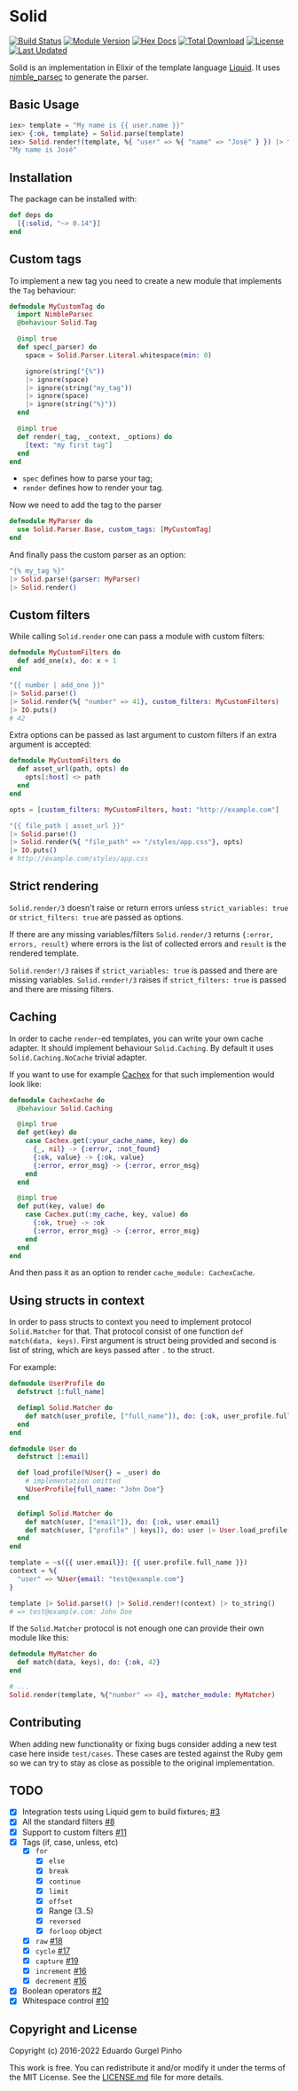 # Solid

[![Build Status](https://github.com/edgurgel/solid/workflows/CI/badge.svg?branch=master)](https://github.com/edgurgel/solid/actions?query=workflow%3ACI)
[![Module Version](https://img.shields.io/hexpm/v/solid.svg)](https://hex.pm/packages/solid)
[![Hex Docs](https://img.shields.io/badge/hex-docs-lightgreen.svg)](https://hexdocs.pm/solid/)
[![Total Download](https://img.shields.io/hexpm/dt/solid.svg)](https://hex.pm/packages/solid)
[![License](https://img.shields.io/hexpm/l/solid.svg)](https://github.com/edgurgel/solid/blob/master/LICENSE.md)
[![Last Updated](https://img.shields.io/github/last-commit/edgurgel/solid.svg)](https://github.com/edgurgel/solid/commits/master)

Solid is an implementation in Elixir of the template language [Liquid](https://shopify.github.io/liquid/). It uses [nimble_parsec](https://github.com/plataformatec/nimble_parsec) to generate the parser.

## Basic Usage

```elixir
iex> template = "My name is {{ user.name }}"
iex> {:ok, template} = Solid.parse(template)
iex> Solid.render!(template, %{ "user" => %{ "name" => "José" } }) |> to_string
"My name is José"
```

## Installation

The package can be installed with:

```elixir
def deps do
  [{:solid, "~> 0.14"}]
end
```

## Custom tags

To implement a new tag you need to create a new module that implements the `Tag` behaviour:

```elixir
defmodule MyCustomTag do
  import NimbleParsec
  @behaviour Solid.Tag

  @impl true
  def spec(_parser) do
    space = Solid.Parser.Literal.whitespace(min: 0)

    ignore(string("{%"))
    |> ignore(space)
    |> ignore(string("my_tag"))
    |> ignore(space)
    |> ignore(string("%}"))
  end

  @impl true
  def render(_tag, _context, _options) do
    [text: "my first tag"]
  end
end
```

- `spec` defines how to parse your tag;
- `render` defines how to render your tag.

Now we need to add the tag to the parser

```elixir
defmodule MyParser do
  use Solid.Parser.Base, custom_tags: [MyCustomTag]
end
```

And finally pass the custom parser as an option:

```elixir
"{% my_tag %}"
|> Solid.parse!(parser: MyParser)
|> Solid.render()
```

## Custom filters

While calling `Solid.render` one can pass a module with custom filters:

```elixir
defmodule MyCustomFilters do
  def add_one(x), do: x + 1
end

"{{ number | add_one }}"
|> Solid.parse!()
|> Solid.render(%{ "number" => 41}, custom_filters: MyCustomFilters)
|> IO.puts()
# 42
```

Extra options can be passed as last argument to custom filters if an extra argument is accepted:

```elixir
defmodule MyCustomFilters do
  def asset_url(path, opts) do
    opts[:host] <> path
  end
end

opts = [custom_filters: MyCustomFilters, host: "http://example.com"]

"{{ file_path | asset_url }}"
|> Solid.parse!()
|> Solid.render(%{ "file_path" => "/styles/app.css"}, opts)
|> IO.puts()
# http://example.com/styles/app.css
```

## Strict rendering

`Solid.render/3` doesn't raise or return errors unless `strict_variables: true` or `strict_filters: true` are passed as options.

If there are any missing variables/filters `Solid.render/3` returns `{:error, errors, result}` where errors is the list of collected errors and `result` is the rendered template.

`Solid.render!/3` raises if `strict_variables: true` is passed and there are missing variables.
`Solid.render!/3` raises if `strict_filters: true` is passed and there are missing filters.

## Caching

In order to cache `render`-ed templates, you can write your own cache adapter. It should implement behaviour `Solid.Caching`. By default it uses `Solid.Caching.NoCache` trivial adapter.

If you want to use for example [Cachex](https://github.com/whitfin/cachex) for that such implemention would look like:

```elixir
defmodule CachexCache do
  @behaviour Solid.Caching

  @impl true
  def get(key) do
    case Cachex.get(:your_cache_name, key) do
      {_, nil} -> {:error, :not_found}
      {:ok, value} -> {:ok, value}
      {:error, error_msg} -> {:error, error_msg}
    end
  end

  @impl true
  def put(key, value) do
    case Cachex.put(:my_cache, key, value) do
      {:ok, true} -> :ok
      {:error, error_msg} -> {:error, error_msg}
    end
  end
end

```

And then pass it as an option to render `cache_module: CachexCache`.

## Using structs in context

In order to pass structs to context you need to implement protocol `Solid.Matcher` for that. That protocol consist of one function `def match(data, keys)`. First argument is struct being provided and second is list of string, which are keys passed after `.` to the struct.

For example:

```elixir
defmodule UserProfile do
  defstruct [:full_name]

  defimpl Solid.Matcher do
    def match(user_profile, ["full_name"]), do: {:ok, user_profile.full_name}
  end
end

defmodule User do
  defstruct [:email]

  def load_profile(%User{} = _user) do
    # implementation omitted
    %UserProfile{full_name: "John Doe"}
  end

  defimpl Solid.Matcher do
    def match(user, ["email"]), do: {:ok, user.email}
    def match(user, ["profile" | keys]), do: user |> User.load_profile() |> @protocol.match(keys)
  end
end

template = ~s({{ user.email}}: {{ user.profile.full_name }})
context = %{
  "user" => %User{email: "test@example.com"}
}

template |> Solid.parse!() |> Solid.render!(context) |> to_string()
# => test@example.com: John Doe
```

If the `Solid.Matcher` protocol is not enough one can provide their own module like this:

```elixir
defmodule MyMatcher do
  def match(data, keys), do: {:ok, 42}
end

# ...
Solid.render(template, %{"number" => 4}, matcher_module: MyMatcher)
```

## Contributing

When adding new functionality or fixing bugs consider adding a new test case here inside `test/cases`. These cases are tested against the Ruby gem so we can try to stay as close as possible to the original implementation.

## TODO

- [x] Integration tests using Liquid gem to build fixtures; [#3](https://github.com/edgurgel/solid/pull/3)
- [x] All the standard filters [#8](https://github.com/edgurgel/solid/issues/8)
- [x] Support to custom filters [#11](https://github.com/edgurgel/solid/issues/11)
- [x] Tags (if, case, unless, etc)
  - [x] `for`
    - [x] `else`
    - [x] `break`
    - [x] `continue`
    - [x] `limit`
    - [x] `offset`
    - [x] Range (3..5)
    - [x] `reversed`
    - [x] `forloop` object
  - [x] `raw` [#18](https://github.com/edgurgel/solid/issues/18)
  - [x] `cycle` [#17](https://github.com/edgurgel/solid/issues/17)
  - [x] `capture` [#19](https://github.com/edgurgel/solid/issues/19)
  - [x] `increment` [#16](https://github.com/edgurgel/solid/issues/16)
  - [x] `decrement` [#16](https://github.com/edgurgel/solid/issues/16)
- [x] Boolean operators [#2](https://github.com/edgurgel/solid/pull/2)
- [x] Whitespace control [#10](https://github.com/edgurgel/solid/issues/10)

## Copyright and License

Copyright (c) 2016-2022 Eduardo Gurgel Pinho

This work is free. You can redistribute it and/or modify it under the
terms of the MIT License. See the [LICENSE.md](./LICENSE.md) file for more details.
